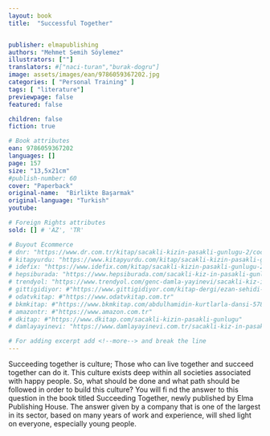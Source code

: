 ```yaml
---
layout: book
title:  "Successful Together"


publisher: elmapublishing
authors: "Mehmet Semih Söylemez"
illustrators: [""]
translators: #["naci-turan","burak-dogru"]
image: assets/images/ean/9786059367202.jpg
categories: [ "Personal Training" ]
tags: [ "literature"]
previewpage: false
featured: false

children: false
fiction: true

# Book attributes
ean: 9786059367202
languages: []
page: 157
size: "13,5x21cm"
#publish-number: 60
cover: "Paperback"
original-name:  "Birlikte Başarmak"
original-language: "Turkish"
youtube:

# Foreign Rights attributes
sold: [] # 'AZ', 'TR'

# Buyout Ecommerce
# dnr: "https://www.dr.com.tr/kitap/sacakli-kizin-pasakli-gunlugu-2/cocuk-ve-genclik/genclik-10-yas/roman-oyku/urunno=0001893059001"
# kitapyurdu: "https://www.kitapyurdu.com/kitap/sacakli-kizin-pasakli-gunlugu-2-/560122.html&filter_name=Sa%C3%A7akl%C4%B1+K%C4%B1z%27%C4%B1n+Pasakl%C4%B1+G%C3%BCnl%C3%BC%C4%9F%C3%BC+2"
# idefix: "https://www.idefix.com/kitap/sacakli-kizin-pasakli-gunlugu-2/cocuk-ve-genclik/genclik-10-yas/roman-oyku/urunno=0001893059001"
# hepsiburada: "https://www.hepsiburada.com/sacakli-kiz-in-pasakli-gunlugu-2-damla-yayinevi-p-HBV000012ER86"
# trendyol: "https://www.trendyol.com/genc-damla-yayinevi/sacakli-kiz-in-pasakli-gunlugu-2-p-54825777"
# gittigidiyor: #"https://www.gittigidiyor.com/kitap-dergi/ezan-sehidi-adnan-menderes_pdp_732728793"
# odatvkitap: #"https://www.odatvkitap.com.tr"
# bkmkitap: #"https://www.bkmkitap.com/abdulhamidin-kurtlarla-dansi-578226"
# amazontr: #"https://www.amazon.com.tr"
# dkitap: #"https://www.dkitap.com/sacakli-kizin-pasakli-gunlugu"
# damlayayinevi: "https://www.damlayayinevi.com.tr/sacakli-kiz-in-pasakli-gunlugu-2-bu-iste-bi-terslik-var"

# For adding excerpt add <!--more--> and break the line
---
```

Succeeding together is culture;
Those who can live together and succeed together can do it.
This culture exists deep within all societies associated with happy people.
So, what should be done and what path should
be followed in order to build this culture?
You will fi nd the answer to this question in the
book titled Succeeding Together, newly published
by Elma Publishing House. The answer given by
a company that is one of the largest in its sector,
based on many years of work and experience, will
shed light on everyone, especially young people.
<!--more--> 

